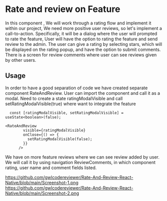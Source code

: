 # Rate and review on Feature   
In this component , We will work through a rating flow and implement it within our project,
We need more positive user reviews, so let's implement a call-to-action. Specifically, it will be a dialog where
the user will prompted to rate the feature, User will have the option to rating the feature and send review to the admin.
The user can give a rating by selecting stars, which will be displayed on the rating popup, and have the option to submit comments.
There is a screen for review comments where user can see reviews given by other users.
## Usage
In order to have a good separation of code we have created separate component RateAndReview.
User can import the component and call it as a modal. 
Need to create a state ratingModalVisible  and call setRatingModalVisible(true) where want to integrate  the feature 

```
  const [ratingModalVisible, setRatingModalVisible] = useState<boolean>(false);

<RateAndReview
        visible={ratingModalVisible}
        onClose={() => {
          setRatingModalVisible(false);
        }}
      />

```
We have on more feature reviews where we can see review added by user.
We will call it by using navigation ReviewComments, in which component rating, user name and comment fields listed.

 
https://github.com/gwlcodereviewer/Rate-And-Review-React-Native/blob/main/Screenshot-1.png
https://github.com/gwlcodereviewer/Rate-And-Review-React-Native/blob/main/Screenshot-2.png




